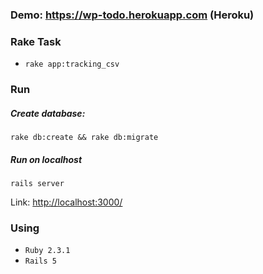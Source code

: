 ### Demo: <https://wp-todo.herokuapp.com> (Heroku)

### Rake Task
+ ```rake app:tracking_csv```

### Run
##### Create database:
```
rake db:create && rake db:migrate
```
#####  Run on localhost
```
rails server
```
Link: <http://localhost:3000/>

### Using
+ ```Ruby 2.3.1```
+ ```Rails 5```
